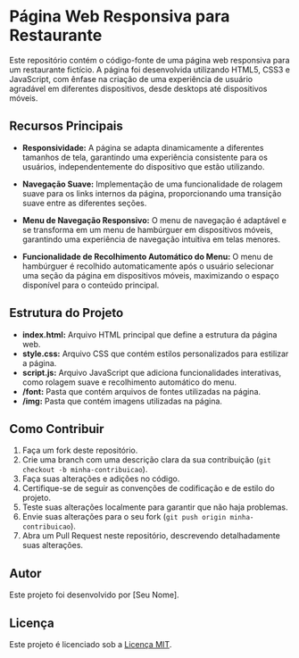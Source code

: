 # Página Web Responsiva para Restaurante

Este repositório contém o código-fonte de uma página web responsiva para um restaurante fictício. A página foi desenvolvida utilizando HTML5, CSS3 e JavaScript, com ênfase na criação de uma experiência de usuário agradável em diferentes dispositivos, desde desktops até dispositivos móveis.

## Recursos Principais

- **Responsividade:** A página se adapta dinamicamente a diferentes tamanhos de tela, garantindo uma experiência consistente para os usuários, independentemente do dispositivo que estão utilizando.

- **Navegação Suave:** Implementação de uma funcionalidade de rolagem suave para os links internos da página, proporcionando uma transição suave entre as diferentes seções.

- **Menu de Navegação Responsivo:** O menu de navegação é adaptável e se transforma em um menu de hambúrguer em dispositivos móveis, garantindo uma experiência de navegação intuitiva em telas menores.

- **Funcionalidade de Recolhimento Automático do Menu:** O menu de hambúrguer é recolhido automaticamente após o usuário selecionar uma seção da página em dispositivos móveis, maximizando o espaço disponível para o conteúdo principal.

## Estrutura do Projeto

- **index.html:** Arquivo HTML principal que define a estrutura da página web.
- **style.css:** Arquivo CSS que contém estilos personalizados para estilizar a página.
- **script.js:** Arquivo JavaScript que adiciona funcionalidades interativas, como rolagem suave e recolhimento automático do menu.
- **/font:** Pasta que contém arquivos de fontes utilizadas na página.
- **/img:** Pasta que contém imagens utilizadas na página.

## Como Contribuir

1. Faça um fork deste repositório.
2. Crie uma branch com uma descrição clara da sua contribuição (`git checkout -b minha-contribuicao`).
3. Faça suas alterações e adições no código.
4. Certifique-se de seguir as convenções de codificação e de estilo do projeto.
5. Teste suas alterações localmente para garantir que não haja problemas.
6. Envie suas alterações para o seu fork (`git push origin minha-contribuicao`).
7. Abra um Pull Request neste repositório, descrevendo detalhadamente suas alterações.

## Autor

Este projeto foi desenvolvido por [Seu Nome].

## Licença

Este projeto é licenciado sob a [Licença MIT](LICENSE).
